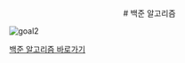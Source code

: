 <center># 백준 알고리즘</center>

![goal2](https://user-images.githubusercontent.com/94054859/163657769-6813c527-e3bc-4d91-b32e-e4b4f1b517d3.png)

[백준 알고리즘 바로가기](https://www.acmicpc.net/)

